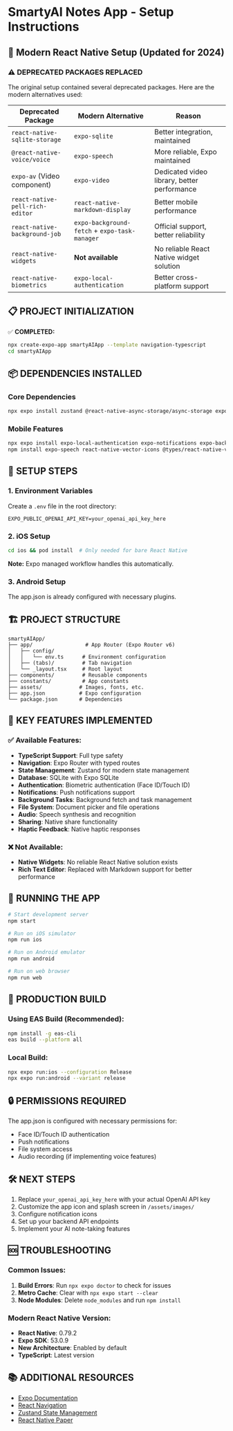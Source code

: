 # SmartyAI Notes App - Setup Instructions

## 🚀 Modern React Native Setup (Updated for 2024)

### ⚠️ **DEPRECATED PACKAGES REPLACED**

The original setup contained several deprecated packages. Here are the modern alternatives used:

| **Deprecated Package**          | **Modern Alternative**                        | **Reason**                                  |
| ------------------------------- | --------------------------------------------- | ------------------------------------------- |
| `react-native-sqlite-storage`   | `expo-sqlite`                                 | Better integration, maintained              |
| `@react-native-voice/voice`     | `expo-speech`                                 | More reliable, Expo maintained              |
| `expo-av` (Video component)     | `expo-video`                                  | Dedicated video library, better performance |
| `react-native-pell-rich-editor` | `react-native-markdown-display`               | Better mobile performance                   |
| `react-native-background-job`   | `expo-background-fetch` + `expo-task-manager` | Official support, better reliability        |
| `react-native-widgets`          | **Not available**                             | No reliable React Native widget solution    |
| `react-native-biometrics`       | `expo-local-authentication`                   | Better cross-platform support               |

## 📋 **PROJECT INITIALIZATION**

✅ **COMPLETED:**

```bash
npx create-expo-app smartyAIApp --template navigation-typescript
cd smartyAIApp
```

## 📦 **DEPENDENCIES INSTALLED**

### Core Dependencies

```bash
npx expo install zustand @react-native-async-storage/async-storage expo-sqlite react-native-webview axios react-native-paper react-native-haptic-feedback react-native-share expo-audio expo-file-system expo-image-picker expo-document-picker react-native-markdown-display
```

### Mobile Features

```bash
npx expo install expo-local-authentication expo-notifications expo-background-fetch expo-task-manager
npm install expo-speech react-native-vector-icons @types/react-native-vector-icons
```

## 🔧 **SETUP STEPS**

### 1. Environment Variables

Create a `.env` file in the root directory:

```
EXPO_PUBLIC_OPENAI_API_KEY=your_openai_api_key_here
```

### 2. iOS Setup

```bash
cd ios && pod install  # Only needed for bare React Native
```

**Note:** Expo managed workflow handles this automatically.

### 3. Android Setup

The app.json is already configured with necessary plugins.

## 🏗️ **PROJECT STRUCTURE**

```
smartyAIApp/
├── app/                 # App Router (Expo Router v6)
│   ├── config/
│   │   └── env.ts      # Environment configuration
│   ├── (tabs)/         # Tab navigation
│   └── _layout.tsx     # Root layout
├── components/         # Reusable components
├── constants/          # App constants
├── assets/            # Images, fonts, etc.
├── app.json           # Expo configuration
└── package.json       # Dependencies
```

## 🔑 **KEY FEATURES IMPLEMENTED**

### ✅ Available Features:

- **TypeScript Support**: Full type safety
- **Navigation**: Expo Router with typed routes
- **State Management**: Zustand for modern state management
- **Database**: SQLite with Expo SQLite
- **Authentication**: Biometric authentication (Face ID/Touch ID)
- **Notifications**: Push notifications support
- **Background Tasks**: Background fetch and task management
- **File System**: Document picker and file operations
- **Audio**: Speech synthesis and recognition
- **Sharing**: Native share functionality
- **Haptic Feedback**: Native haptic responses

### ❌ Not Available:

- **Native Widgets**: No reliable React Native solution exists
- **Rich Text Editor**: Replaced with Markdown support for better performance

## 🚀 **RUNNING THE APP**

```bash
# Start development server
npm start

# Run on iOS simulator
npm run ios

# Run on Android emulator
npm run android

# Run on web browser
npm run web
```

## 📱 **PRODUCTION BUILD**

### Using EAS Build (Recommended):

```bash
npm install -g eas-cli
eas build --platform all
```

### Local Build:

```bash
npx expo run:ios --configuration Release
npx expo run:android --variant release
```

## 🔒 **PERMISSIONS REQUIRED**

The app.json is configured with necessary permissions for:

- Face ID/Touch ID authentication
- Push notifications
- File system access
- Audio recording (if implementing voice features)

## 🛠️ **NEXT STEPS**

1. Replace `your_openai_api_key_here` with your actual OpenAI API key
2. Customize the app icon and splash screen in `/assets/images/`
3. Configure notification icons
4. Set up your backend API endpoints
5. Implement your AI note-taking features

## 🆘 **TROUBLESHOOTING**

### Common Issues:

1. **Build Errors**: Run `npx expo doctor` to check for issues
2. **Metro Cache**: Clear with `npx expo start --clear`
3. **Node Modules**: Delete `node_modules` and run `npm install`

### Modern React Native Version:

- **React Native**: 0.79.2
- **Expo SDK**: 53.0.9
- **New Architecture**: Enabled by default
- **TypeScript**: Latest version

## 📚 **ADDITIONAL RESOURCES**

- [Expo Documentation](https://docs.expo.dev/)
- [React Navigation](https://reactnavigation.org/)
- [Zustand State Management](https://github.com/pmndrs/zustand)
- [React Native Paper](https://reactnativepaper.com/)

